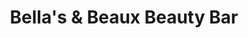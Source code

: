 ---
title: "Bella's & Beaux Beauty Bar"
url: /shallotte/bellas-and-beaux-beauty-bar/
shop: beauty
---